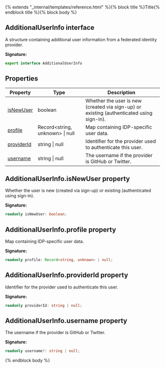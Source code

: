 {% extends "_internal/templates/reference.html" %}{% block title %}Title{% endblock title %}{% block body %}
## AdditionalUserInfo interface

A structure containing additional user information from a federated identity provider.

<b>Signature:</b>

```typescript
export interface AdditionalUserInfo 
```

## Properties

|  Property | Type | Description |
|  --- | --- | --- |
|  [isNewUser](./auth-types.additionaluserinfo.md#additionaluserinfoisnewuser_property) | boolean | Whether the user is new (created via sign-up) or existing (authenticated using sign-in). |
|  [profile](./auth-types.additionaluserinfo.md#additionaluserinfoprofile_property) | Record&lt;string, unknown&gt; \| null | Map containing IDP-specific user data. |
|  [providerId](./auth-types.additionaluserinfo.md#additionaluserinfoproviderid_property) | string \| null | Identifier for the provider used to authenticate this user. |
|  [username](./auth-types.additionaluserinfo.md#additionaluserinfousername_property) | string \| null | The username if the provider is GitHub or Twitter. |

## AdditionalUserInfo.isNewUser property

Whether the user is new (created via sign-up) or existing (authenticated using sign-in).

<b>Signature:</b>

```typescript
readonly isNewUser: boolean;
```

## AdditionalUserInfo.profile property

Map containing IDP-specific user data.

<b>Signature:</b>

```typescript
readonly profile: Record<string, unknown> | null;
```

## AdditionalUserInfo.providerId property

Identifier for the provider used to authenticate this user.

<b>Signature:</b>

```typescript
readonly providerId: string | null;
```

## AdditionalUserInfo.username property

The username if the provider is GitHub or Twitter.

<b>Signature:</b>

```typescript
readonly username?: string | null;
```
{% endblock body %}
